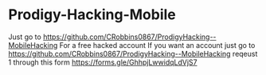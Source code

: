 # Prodigy-Hacking-Mobile
Just go to https://github.com/CRobbins0867/ProdigyHacking--MobileHacking For a free hacked account 
If you want an account just go to https://github.com/CRobbins0867/ProdigyHacking--MobileHacking
reqeust 1 through this form https://forms.gle/GhhpjLwwidqLdVjS7
